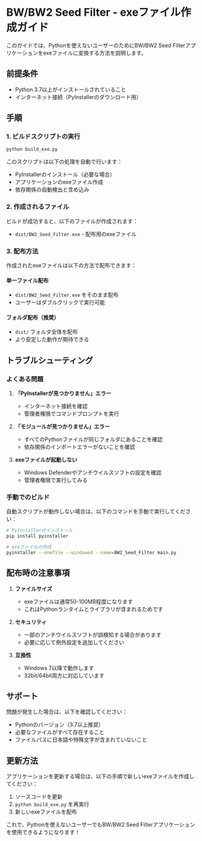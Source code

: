 # BW/BW2 Seed Filter - exeファイル作成ガイド

このガイドでは、Pythonを使えないユーザーのためにBW/BW2 Seed Filterアプリケーションをexeファイルに変換する方法を説明します。

## 前提条件

- Python 3.7以上がインストールされていること
- インターネット接続（PyInstallerのダウンロード用）

## 手順

### 1. ビルドスクリプトの実行

```bash
python build_exe.py
```

このスクリプトは以下の処理を自動で行います：
- PyInstallerのインストール（必要な場合）
- アプリケーションのexeファイル作成
- 依存関係の自動検出と含め込み

### 2. 作成されるファイル

ビルドが成功すると、以下のファイルが作成されます：
- `dist/BW2_Seed_Filter.exe` - 配布用のexeファイル

### 3. 配布方法

作成されたexeファイルは以下の方法で配布できます：

#### 単一ファイル配布
- `dist/BW2_Seed_Filter.exe` をそのまま配布
- ユーザーはダブルクリックで実行可能

#### フォルダ配布（推奨）
- `dist/` フォルダ全体を配布
- より安定した動作が期待できる

## トラブルシューティング

### よくある問題

1. **「PyInstallerが見つかりません」エラー**
   - インターネット接続を確認
   - 管理者権限でコマンドプロンプトを実行

2. **「モジュールが見つかりません」エラー**
   - すべてのPythonファイルが同じフォルダにあることを確認
   - 依存関係のインポートエラーがないことを確認

3. **exeファイルが起動しない**
   - Windows Defenderやアンチウイルスソフトの設定を確認
   - 管理者権限で実行してみる

### 手動でのビルド

自動スクリプトが動作しない場合は、以下のコマンドを手動で実行してください：

```bash
# PyInstallerのインストール
pip install pyinstaller

# exeファイルの作成
pyinstaller --onefile --windowed --name=BW2_Seed_Filter main.py
```

## 配布時の注意事項

1. **ファイルサイズ**
   - exeファイルは通常50-100MB程度になります
   - これはPythonランタイムとライブラリが含まれるためです

2. **セキュリティ**
   - 一部のアンチウイルスソフトが誤検知する場合があります
   - 必要に応じて例外設定を追加してください

3. **互換性**
   - Windows 7以降で動作します
   - 32bit/64bit両方に対応しています

## サポート

問題が発生した場合は、以下を確認してください：
- Pythonのバージョン（3.7以上推奨）
- 必要なファイルがすべて存在すること
- ファイルパスに日本語や特殊文字が含まれていないこと

## 更新方法

アプリケーションを更新する場合は、以下の手順で新しいexeファイルを作成してください：

1. ソースコードを更新
2. `python build_exe.py` を再実行
3. 新しいexeファイルを配布

これで、Pythonを使えないユーザーでもBW/BW2 Seed Filterアプリケーションを使用できるようになります！ 